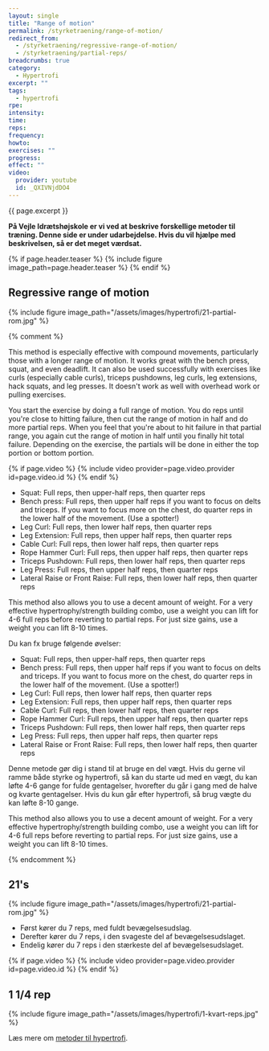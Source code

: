 ```yaml
---
layout: single
title: "Range of motion"
permalink: /styrketraening/range-of-motion/
redirect_from: 
  - /styrketraening/regressive-range-of-motion/
  - /styrketraening/partial-reps/
breadcrumbs: true
category:
  - Hypertrofi
excerpt: ""
tags:
  - hypertrofi
rpe: 
intensity: 
time: 
reps: 
frequency: 
howto:
exercises: ""
progress:
effect: ""
video:
  provider: youtube
  id: _QXIVNjdDO4
---
```


{{ page.excerpt }}

**På Vejle Idrætshøjskole er vi ved at beskrive forskellige metoder til træning. Denne side er under udarbejdelse. Hvis du vil hjælpe med beskrivelsen, så er det meget værdsat.**

{% if page.header.teaser %}
  {% include figure image_path=page.header.teaser %}
{% endif %}

## Regressive range of motion

{% include figure image_path="/assets/images/hypertrofi/21-partial-rom.jpg" %}

{% comment %}

This method is especially effective with compound movements, particularly those with a longer range of motion. It works great with the bench press, squat, and even deadlift. It can also be used successfully with exercises like curls (especially cable curls), triceps pushdowns, leg curls, leg extensions, hack squats, and leg presses. It doesn't work as well with overhead work or pulling exercises.

You start the exercise by doing a full range of motion. You do reps until you're close to hitting failure, then cut the range of motion in half and do more partial reps. When you feel that you're about to hit failure in that partial range, you again cut the range of motion in half until you finally hit total failure. Depending on the exercise, the partials will be done in either the top portion or bottom portion.

{% if page.video %}
  {% include video provider=page.video.provider id=page.video.id %}
{% endif %}

- Squat: Full reps, then upper-half reps, then quarter reps
- Bench press: Full reps, then upper half reps if you want to focus on delts and triceps. If you want to focus more on the chest, do quarter reps in the lower half of the movement. (Use a spotter!)
- Leg Curl: Full reps, then lower half reps, then quarter reps
- Leg Extension: Full reps, then upper half reps, then quarter reps
- Cable Curl: Full reps, then lower half reps, then quarter reps
- Rope Hammer Curl: Full reps, then upper half reps, then quarter reps
- Triceps Pushdown: Full reps, then lower half reps, then quarter reps
- Leg Press: Full reps, then upper half reps, then quarter reps
- Lateral Raise or Front Raise: Full reps, then lower half reps, then quarter reps

This method also allows you to use a decent amount of weight. For a very effective hypertrophy/strength building combo, use a weight you can lift for 4-6 full reps before reverting to partial reps. For just size gains, use a weight you can lift 8-10 times.

Du kan fx bruge følgende øvelser:

- Squat: Full reps, then upper-half reps, then quarter reps
- Bench press: Full reps, then upper half reps if you want to focus on delts and triceps. If you want to focus more on the chest, do quarter reps in the lower half of the movement. (Use a spotter!)
- Leg Curl: Full reps, then lower half reps, then quarter reps
- Leg Extension: Full reps, then upper half reps, then quarter reps
- Cable Curl: Full reps, then lower half reps, then quarter reps
- Rope Hammer Curl: Full reps, then upper half reps, then quarter reps
- Triceps Pushdown: Full reps, then lower half reps, then quarter reps
- Leg Press: Full reps, then upper half reps, then quarter reps
- Lateral Raise or Front Raise: Full reps, then lower half reps, then quarter reps

Denne metode gør dig i stand til at bruge en del vægt. Hvis du gerne vil ramme både styrke og hypertrofi, så kan du starte ud med en vægt, du kan løfte 4-6 gange for fulde gentagelser, hvorefter du går i gang med de halve og kvarte gentagelser. Hvis du kun går efter hypertrofi, så brug vægte du kan løfte 8-10 gange.

This method also allows you to use a decent amount of weight. For a very effective hypertrophy/strength building combo, use a weight you can lift for 4-6 full reps before reverting to partial reps. For just size gains, use a weight you can lift 8-10 times.


{% endcomment %}

## 21's

{% include figure image_path="/assets/images/hypertrofi/21-partial-rom.jpg" %}

- Først kører du 7 reps, med fuldt bevægelsesudslag.
- Derefter kører du 7 reps, i den svageste del af bevægelsesudslaget.
- Endelig kører du 7 reps i den stærkeste del af bevægelsesudslaget.

{% if page.video %}
  {% include video provider=page.video.provider id=page.video.id %}
{% endif %}

## 1 1/4 rep

{% include figure image_path="/assets/images/hypertrofi/1-kvart-reps.jpg" %}


Læs mere om [metoder til hypertrofi](/hypertrofi-metoder/).
